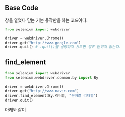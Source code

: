 ## Base Code

창을 열었다 닫는 기본 동작만을 하는 코드이다.

```python
from selenium import webdriver

driver = webdriver.Chrome()
driver.get("http://www.google.com")
driver.quit() # .quit()를 실행하지 않으면 창이 닫히지 않는다.
```

## find_element

```python
from selenium import webdriver
from selenium.webdriver.common.by import By

driver = webdriver.Chrome()
driver.get("http://www.naver.com")
driver.find_element(By.리터럴, "문자열 리터럴")
driver.quit()
```

아래와 같이
